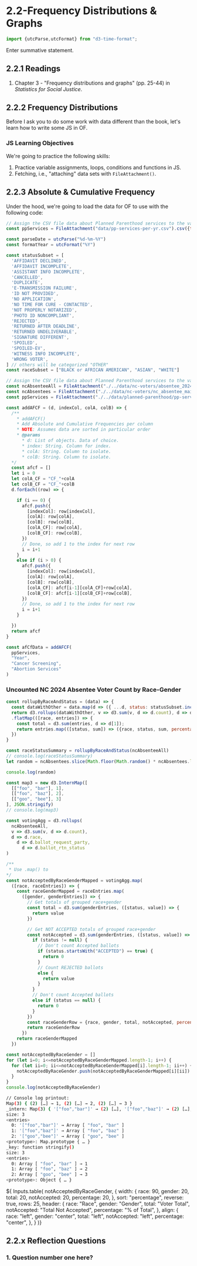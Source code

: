 # 2.2-Frequency Distributions &amp; Graphs

```js
import {utcParse,utcFormat} from "d3-time-format";
```

Enter summative statement.

## 2.2.1 Readings

1. Chapter 3 - "Frequency distributions and graphs" (pp. 25-44) in *Statistics for Social Justice*.

## 2.2.2 Frequency Distributions

Before I ask you to do some work with data different than the book, let's learn how to write some JS in OF.

### JS Learning Objectives

We're going to practice the following skills:

1. Practice variable assignments, loops, conditions and functions in JS.
2. Fetching, i.e., "attaching" data sets with `FileAttachment()`.

## 2.2.3 Absolute & Cumulative Frequency

Under the hood, we're going to load the data for OF to use with the following code:

```javascript
// Assign the CSV file data about Planned Parenthood services to the variable of ppServices
const ppServices = FileAttachment("data/pp-services-per-yr.csv").csv({typed: true})
```

<!-- D3 parsers -->
```js
const parseDate = utcParse("%d-%m-%Y")
const formatYear = utcFormat("%Y")
```

```js
const statusSubset = [
  'AFFIDAVIT DECLINED',
  'AFFIDAVIT INCOMPLETE',
  'ASSISTANT INFO INCOMPLETE',
  'CANCELLED',
  'DUPLICATE',
  'E-TRANSMISSION FAILURE',
  'ID NOT PROVIDED',
  'NO APPLICATION',
  'NO TIME FOR CURE - CONTACTED',
  'NOT PROPERLY NOTARIZED',
  'PHOTO ID NONCOMPLIANT',
  'REJECTED',
  'RETURNED AFTER DEADLINE',
  'RETURNED UNDELIVERABLE',
  'SIGNATURE DIFFERENT',
  'SPOILED',
  'SPOILED-EV',
  'WITNESS INFO INCOMPLETE',
  'WRONG VOTER',
] // others will be categorized "OTHER"
const raceSubset = ["BLACK or AFRICAN AMERICAN", "ASIAN", "WHITE"]
```

<!-- GET DATA -->
```js
// Assign the CSV file data about Planned Parenthood services to the variable of ppServices
const ncAbsenteeAll = FileAttachment("./../data/nc-voters/absentee_2024_aggregated.csv").csv({typed: true})
const ncAbsentees = FileAttachment("./../data/nc-voters/nc_absentee_mail_2024.csv").csv({typed: true})
const ppServices = FileAttachment("./../data/planned-parenthood/pp-services-per-yr.csv").csv({typed: true})
```

<!-- AFCF -->
```js
const addAFCF = (d, indexCol, colA, colB) => {
  /**
    * addAFCF()
    * Add Absolute and Cumulative Frequencies per column
    * NOTE: Assumes data are sorted in particular order
    * @params
      * d: List of objects. Data of choice.
      * index: String. Column for index.
      * colA: String. Column to isolate.
      * colB: String. Column to isolate.
  */
  const afcf = []
  let i = 0
  let colA_CF = "CF_"+colA
  let colB_CF = "CF_"+colB
  d.forEach((row) => {

    if (i == 0) {
      afcf.push({
        [indexCol]: row[indexCol],
        [colA]: row[colA],
        [colB]: row[colB],
        [colA_CF]: row[colA],
        [colB_CF]: row[colB],
      })
      // Done, so add 1 to the index for next row
      i = i+1
    }
    else if (i > 0) {
      afcf.push({
        [indexCol]: row[indexCol],
        [colA]: row[colA],
        [colB]: row[colB],
        [colA_CF]: afcf[i-1][colA_CF]+row[colA],
        [colB_CF]: afcf[i-1][colB_CF]+row[colB],
      })
      // Done, so add 1 to the index for next row
      i = i+1
    }

  })
  return afcf
}

const afCfData = addAFCF(
  ppServices,
  "Year",
  "Cancer Screening",
  "Abortion Services"
)
```

### Uncounted NC 2024 Absentee Voter Count by Race-Gender

```js
const rollupByRaceAndStatus = (data) => {
  const dataWithOther = data.map(d => ({ ...d, status: statusSubset.includes(d.ballot_rtn_status) ? d.ballot_rtn_status : "OTHER"}));
  return d3.rollups(dataWithOther, v => d3.sum(v, d => d.count), d => d.race, d => d.status)
  .flatMap(([race, entries]) => {
    const total = d3.sum(entries, d => d[1]);
    return entries.map(([status, sum]) => ({race, status, sum, percentage: total ? sum / total : 0}));
  })
}
```

```js
const raceStatusSummary = rollupByRaceAndStatus(ncAbsenteeAll)
// console.log(raceStatusSummary)
let random = ncAbsentees.slice(Math.floor(Math.random() * ncAbsentees.length), Math.floor(Math.random() * ncAbsentees.length) + 1)[0]
```

```js
console.log(random)
```

```js
const map3 = new d3.InternMap([
  [["foo", "bar"], 1],
  [["foo", "baz"], 2],
  [["goo", "bee"], 3]
], JSON.stringify)
// console.log(map3)

const votingAgg = d3.rollups(
  ncAbsenteeAll,
  v => d3.sum(v, d => d.count),
  d => d.race,
    d => d.ballot_request_party,
      d => d.ballot_rtn_status
)

/**
 * Use .map() to
*/
const notAcceptedByRaceGenderMapped = votingAgg.map(
  ([race, raceEntries]) => {
    const raceGenderMapped = raceEntries.map(
      ([gender, genderEntries]) => {
        // Get totals of grouped race+gender
        const total = d3.sum(genderEntries, ([status, value]) => {
          return value
        })

        // Get NOT ACCEPTED totals of grouped race+gender
        const notAccepted = d3.sum(genderEntries, ([status, value]) => {
          if (status != null) {
            // Don't count Accepted ballots
            if (status.startsWith("ACCEPTED") == true) {
              return 0
            }
            // Count REJECTED ballots
            else {
              return value
            }
          }
          // Don't count Accepted ballots
          else if (status == null) {
            return 0
          }
        })
        const raceGenderRow = {race, gender, total, notAccepted, percentage: total ? notAccepted / total : 0}
        return raceGenderRow
      })
    return raceGenderMapped
  })
```

```js
const notAcceptedByRaceGender = []
for (let i=0; i<=notAcceptedByRaceGenderMapped.length-1; i++) {
  for (let ii=0; ii<=notAcceptedByRaceGenderMapped[i].length-1; ii++) {
    notAcceptedByRaceGender.push(notAcceptedByRaceGenderMapped[i][ii])
  }
}
console.log(notAcceptedByRaceGender)
```

```bash
// Console log printout:
Map(3) { (2) […] → 1, (2) […] → 2, (2) […] → 3 }
_intern: Map(3) { '["foo","bar"]' → (2) […], '["foo","baz"]' → (2) […], '["goo","bee"]' → (2) […] }
size: 3
<entries>
  0: '["foo","bar"]' → Array [ "foo", "bar" ]
  1: '["foo","baz"]' → Array [ "foo", "baz" ]
  2: '["goo","bee"]' → Array [ "goo", "bee" ]
<prototype>: Map.prototype { … }
_key: function stringify()
size: 3
<entries>
  0: Array [ "foo", "bar" ] → 1
  1: Array [ "foo", "baz" ] → 2
  2: Array [ "goo", "bee" ] → 3
<prototype>: Object { … }
```

<div>
  ${ Inputs.table(
    notAcceptedByRaceGender,
    {
      width: {
        race: 90,
        gender: 20,
        total: 20,
        notAccepted: 20,
        percentage: 20,
      },
      sort: "percentage",
      reverse: true,
      rows: 25,
      header: {
        race: "Race",
        gender: "Gender",
        total: "Voter Total",
        notAccepted: "Total Not Accepted",
        percentage: "% of Total",
      },
      align: {
        race: "left",
        gender: "center",
        total: "left",
        notAccepted: "left",
        percentage: "center",
      },
    }
  )}
</div>

## 2.2.x Reflection Questions

### 1. Question number one here?
